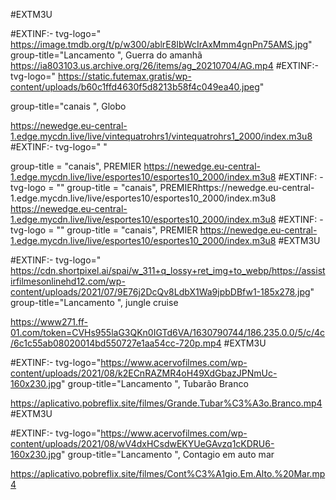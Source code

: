 #EXTM3U

#EXTINF:- tvg-logo=" https://image.tmdb.org/t/p/w300/ablrE8IbWcIrAxMmm4gnPn75AMS.jpg" group-title="Lancamento ", Guerra do amanhã
https://ia803103.us.archive.org/26/items/ag_20210704/AG.mp4
#EXTINF:- tvg-logo=" https://static.futemax.gratis/wp-content/uploads/b60c1ffd4630f5d8213b58f4c049ea40.jpeg"

group-title="canais ", Globo

https://newedge.eu-central-1.edge.mycdn.live/live/vintequatrohrs1/vintequatrohrs1_2000/index.m3u8
#EXTINF:- tvg-logo=" "

group-title = "canais", PREMIER https://newedge.eu-central-1.edge.mycdn.live/live/esportes10/esportes10_2000/index.m3u8
#EXTINF: - tvg-logo = ""
group-title = "canais", PREMIERhttps://newedge.eu-central-1.edge.mycdn.live/live/esportes10/esportes10_2000/index.m3u8
https://newedge.eu-central-1.edge.mycdn.live/live/esportes10/esportes10_2000/index.m3u8
#EXTINF: - tvg-logo = ""
group-title = "canais", PREMIER https://newedge.eu-central-1.edge.mycdn.live/live/esportes10/esportes10_2000/index.m3u8
#EXTM3U

#EXTINF:- tvg-logo=" https://cdn.shortpixel.ai/spai/w_311+q_lossy+ret_img+to_webp/https://assistirfilmesonlinehd12.com/wp-content/uploads/2021/07/9E76j2DcQv8LdbX1Wa9jpbDBfw1-185x278.jpg" group-title="Lancamento ", jungle cruise

https://www271.ff-01.com/token=CVHs955laG3QKn0IGTd6VA/1630790744/186.235.0.0/5/c/4c/6c1c55ab08020014bd550727e1aa54cc-720p.mp4
#EXTM3U

#EXTINF:- tvg-logo="https://www.acervofilmes.com/wp-content/uploads/2021/08/k2ECnRAZMR4oH49XdGbazJPNmUc-160x230.jpg" group-title="Lancamento ", Tubarão Branco

https://aplicativo.pobreflix.site/filmes/Grande.Tubar%C3%A3o.Branco.mp4
#EXTM3U

#EXTINF:- tvg-logo="https://www.acervofilmes.com/wp-content/uploads/2021/08/wV4dxHCsdwEKYUeGAvzq1cKDRU6-160x230.jpg" group-title="Lancamento ", Contagio em auto mar

https://aplicativo.pobreflix.site/filmes/Cont%C3%A1gio.Em.Alto.%20Mar.mp4



